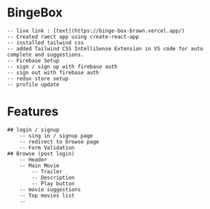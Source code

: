# BingeBox 
    -- live link : [text](https://binge-box-brown.vercel.app/)
    -- Created raect app using create-react-app
    -- installed tailwind css
    -- added Tailwind CSS IntelliSense Extension in VS code for auto complete and suggestions.
    -- Firebase Setup
    -- sign / sign up with firebase auth
    -- sign out with firebase auth
    -- redux store setup
    -- profile update   

# Features
    ## login / signup
        -- sing in / signup page
        -- redirect to browse page
        -- Form Validation
    ## Browse (post login)
        -- Header
        -- Main Movie
            -- Trailer
            -- Description
            -- Play button
        -- movie suggestions
        -- Top movies list
        -- 